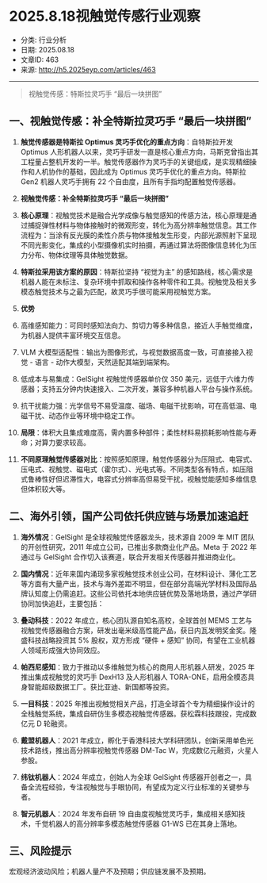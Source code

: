 # 2025.8.18视触觉传感行业观察

- 分类: 行业分析
- 日期: 2025.08.18
- 文章ID: 463
- 来源: http://h5.2025eyp.com/articles/463

---

> 视触觉传感：特斯拉灵巧手 “最后一块拼图”

## **一、视触觉传感：补全特斯拉灵巧手 “最后一块拼图”**

1. **触觉传感器是特斯拉 Optimus 灵巧手优化的重点方向**：自特斯拉开发 Optimus 人形机器人以来，灵巧手研发一直是核心重点方向，马斯克曾指出其工程量占整机开发的一半。触觉传感器作为灵巧手的关键组成，是实现精细操作和人机协作的基础，因此成为 Optimus 灵巧手优化的重点方向。特斯拉 Gen2 机器人灵巧手拥有 22 个自由度，且所有手指均配置触觉传感器。

2. **视触觉传感：补全特斯拉灵巧手 “最后一块拼图”**

1. **核心原理**：视触觉技术是融合光学成像与触觉感知的传感方法，核心原理是通过捕捉弹性材料与物体接触时的微观形变，转化为高分辨率触觉信息。其工作流程为：当涂有反光膜的柔性介质与物体接触发生形变，内部光源照射下呈现不同光影变化，集成的小型摄像机实时拍摄，再通过算法将图像信息转化为压力分布、物体纹理等具体触觉数据。

2. **特斯拉采用该方案的原因**：特斯拉坚持 “视觉为主” 的感知路线，核心需求是机器人能在未标注、复杂环境中抓取和操作各种零件和工具。视触觉及相关多模态触觉技术与之最为匹配，故灵巧手很可能采用视触觉方案。

3. **优势**

1. 高维感知能力：可同时感知法向力、剪切力等多种信息，接近人手触觉维度，为机器人提供丰富环境交互信息。

2. VLM 大模型适配性：输出为图像形式，与视觉数据高度一致，可直接接入视觉 - 语言 - 动作大模型，天然适配其端到端架构。

3. 低成本与易集成：GelSight 视触觉传感器单价仅 350 美元，远低于六维力传感器；支持五分钟内快速接入、二次开发，兼容多种机器人平台与操作系统。

4. 抗干扰能力强：光学信号不易受温度、磁场、电磁干扰影响，可在高低温、电磁干扰、动态作业等环境中稳定工作。

4. **局限**：体积大且集成难度高，需内置多种部件；柔性材料易损耗影响性能与寿命；对算力要求较高。

5. **不同原理触觉传感器对比**：按照感知原理，触觉传感器分为压阻式、电容式、压电式、视触觉、磁电式（霍尔式）、光电式等。不同类型各有特点，如压阻式鲁棒性好但迟滞性大，电容式分辨率高但易受干扰，视触觉能感知多维信息但体积较大等。

## **二、海外引领，国产公司依托供应链与场景加速追赶**

1. **海外情况**：GelSight 是全球视触觉传感器龙头，技术源自 2009 年 MIT 团队的开创性研究，2011 年成立公司，已推出多款商业化产品。Meta 于 2022 年通过与 GelSight 合作切入该赛道，联合开发相关传感器并推进商业化。

2. **国内情况**：近年来国内涌现多家视触觉技术创业公司，在材料设计、薄化工艺等方面有大量产出，技术与海外差距不明显，但在部分高端光学材料及国际品牌认知度上仍需追赶。这些公司依托本地供应链优势及落地场景，通过产学研协同加快追赶，主要包括：

1. **叠动科技**：2022 年成立，核心团队源自知名高校，全球首创 MEMS 工艺与视触觉传感器融合方案，研发出毫米级高性能产品，获日内瓦发明奖金奖。隆盛科技战略投资其 5% 股权，双方形成 “硬件 + 感知” 协同，有望在工业机器人领域形成强大协同效应。

2. **帕西尼感知**：致力于推动以多维触觉为核心的商用人形机器人研发，2025 年推出集成视触觉的灵巧手 DexH13 及人形机器人 TORA-ONE，启用全模态具身智能超级数据工厂。获比亚迪、新国都等投资。

3. **一目科技**：2025 年推出视触觉相关产品，打造全球首个专为精细操作设计的全栈触觉系统，集成自研仿生多模态视触觉传感器。获松霖科技跟投，完成数亿元 D 轮融资。

4. **戴盟机器人**：2021 年成立，孵化于香港科技大学科研团队，创新采用单色光技术路线，推出高分辨率视触觉传感器 DM-Tac W，完成数亿元融资，火星人参股。

5. **纬钛机器人**：2024 年成立，创始人为全球 GelSight 传感器开创者之一，具备全流程经验，专注视触觉与手眼协同，有望成为定义行业标准的关键参与者。

6. **智元机器人**：2024 年发布自研 19 自由度视触觉灵巧手，集成相关感知技术，千觉机器人的高分辨率多模态触觉传感器 G1-WS 已在其身上落地。

## **三、风险提示**

宏观经济波动风险；机器人量产不及预期；供应链发展不及预期。

